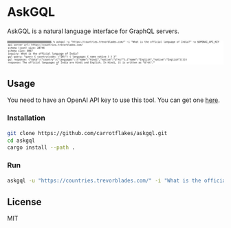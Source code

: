 # AskGQL

AskGQL is a natural language interface for GraphQL servers.

![demo](demo.png)

## Usage

You need to have an OpenAI API key to use this tool. You can get one [here](https://platform.openai.com/signup).

### Installation

```bash
git clone https://github.com/carrotflakes/askgql.git
cd askgql
cargo install --path .
```

### Run

```bash
askgql -u "https://countries.trevorblades.com/" -i "What is the official language of India?" -a $OPENAI_API_KEY
```

## License

MIT
